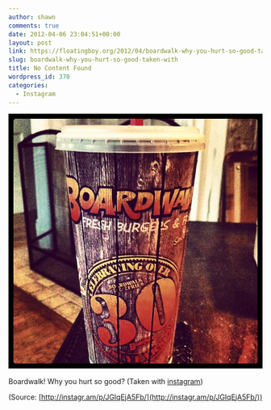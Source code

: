 ```yaml
---
author: shawn
comments: true
date: 2012-04-06 23:04:51+00:00
layout: post
link: https://floatingboy.org/2012/04/boardwalk-why-you-hurt-so-good-taken-with/
slug: boardwalk-why-you-hurt-so-good-taken-with
title: No Content Found
wordpress_id: 370
categories:
  - Instagram
---
```


[![](/assets/media/2012/06/tumblr_m22ys3WfnO1qzw17so1_1280.jpg)](http://instagr.am/p/JGIqEjA5Fb/)

Boardwalk! Why you hurt so good? (Taken with [instagram](http://instagr.am))

(Source: [http://instagr.am/p/JGIqEjA5Fb/](http://instagr.am/p/JGIqEjA5Fb/))
